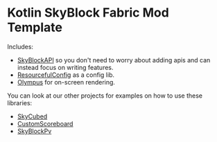 # Kotlin SkyBlock Fabric Mod Template

Includes:

- [SkyBlockAPI](https://github.com/SkyblockAPI/SkyblockAPI) so you don't need to worry about adding apis and can instead
  focus on writing features.
- [ResourcefulConfig](https://github.com/Team-Resourceful/Resourceful-Config) as a config lib.
- [Olympus](https://github.com/terrarium-earth/Olympus) for on-screen rendering.

You can look at our other projects for examples on how to use these libraries:

- [SkyCubed](https://github.com/meowdding/SkyCubed)
- [CustomScoreboard](https://github.com/meowdding/CustomScoreboard)
- [SkyBlockPv](https://github.com/meowdding/skyblock-pv/)